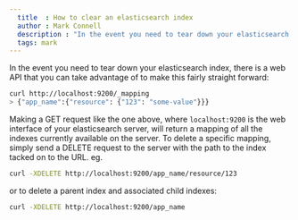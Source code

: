 ```yaml
---
  title  : How to clear an elasticsearch index
  author : Mark Connell
  description : "In the event you need to tear down your elasticsearch index, there is a web API that you can take advantage of to make this fairly straight forward."
  tags: mark
---
```


In the event you need to tear down your elasticsearch index, there is a web API that you can take
advantage of to make this fairly straight forward:

```bash
curl http://localhost:9200/_mapping
> {"app_name":{"resource": {"123": "some-value"}}}
```

Making a GET request like the one above, where `localhost:9200` is the web interface of your elasticsearch
server, will return a mapping of all the indexes currently available on the server. To delete a specific mapping,
simply send a DELETE request to the server with the path to the index tacked on to the URL. eg.

```bash
curl -XDELETE http://localhost:9200/app_name/resource/123
```

or to delete a parent index and associated child indexes:

```bash
curl -XDELETE http://localhost:9200/app_name
```
